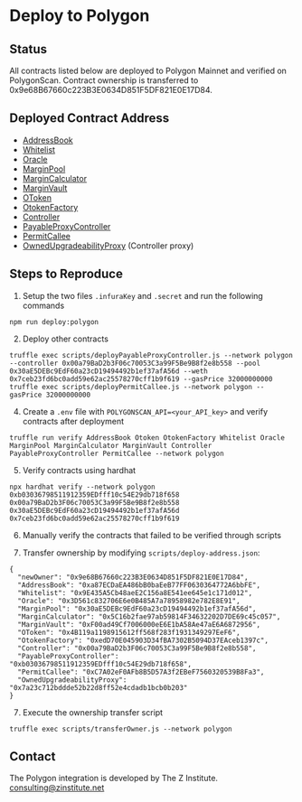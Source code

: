# Deploy to Polygon

## Status

All contracts listed below are deployed to Polygon Mainnet and verified on PolygonScan. Contract ownership is transferred to 0x9e68B67660c223B3E0634D851F5DF821E0E17D84.

## Deployed Contract Address

- [AddressBook](https://polygonscan.com/address/0xa87ECDaEA486bB0baEeB77FF0630364772A6bbFE#contracts)
- [Whitelist](https://polygonscan.com/address/0x9E435A5Cb48aeE2C156a8E541ee645e1c171d012#contracts)
- [Oracle](https://polygonscan.com/address/0x3D561c832706E6e0B485A7a78958982e782E8E91#contracts)
- [MarginPool](https://polygonscan.com/address/0x30aE5DEBc9EdF60a23cD19494492b1ef37afA56d#contracts)
- [MarginCalculator](https://polygonscan.com/address/0x5C16b2fae97ab59814F34632202D7DE69c45c057#contracts)
- [MarginVault](https://polygonscan.com/address/0xF00ad49Cf7006000eE6E1bA58Ae47aE6A6872956#contracts)
- [OToken](https://polygonscan.com/address/0x4B119a1198915612ff568f283f1931349297EeF6#contracts)
- [OtokenFactory](https://polygonscan.com/address/0xedD70E045903D34fBA7302B5094D37EAceb1397c#contracts)
- [Controller](https://polygonscan.com/address/0x00a79BaD2b3F06c70053C3a99F5Be9B8f2e8b558#contracts)
- [PayableProxyController](https://polygonscan.com/address/0xb03036798511912359EDfff10c54E29db718f658#contracts)
- [PermitCallee](https://polygonscan.com/address/0xC7A02eF0AFb8B5D57A3f2EBeF7560320539B8Fa3#contracts)
- [OwnedUpgradeabilityProxy](https://polygonscan.com/address/0x7a23c712bddde52b22d8ff52e4cdadb1bcb0b203#code) (Controller proxy)

## Steps to Reproduce

1. Setup the two files `.infuraKey` and `.secret` and run the following commands

```
npm run deploy:polygon
```

2. Deploy other contracts

```
truffle exec scripts/deployPayableProxyController.js --network polygon --controller 0x00a79BaD2b3F06c70053C3a99F5Be9B8f2e8b558 --pool 0x30aE5DEBc9EdF60a23cD19494492b1ef37afA56d --weth 0x7ceb23fd6bc0add59e62ac25578270cff1b9f619 --gasPrice 32000000000
truffle exec scripts/deployPermitCallee.js --network polygon --gasPrice 32000000000
```

4. Create a `.env` file with `POLYGONSCAN_API=<your_API_key>` and verify contracts after deployment

```
truffle run verify AddressBook Otoken OtokenFactory Whitelist Oracle MarginPool MarginCalculator MarginVault Controller PayableProxyController PermitCallee --network polygon
```

5. Verify contracts using hardhat

```
npx hardhat verify --network polygon 0xb03036798511912359EDfff10c54E29db718f658 0x00a79BaD2b3F06c70053C3a99F5Be9B8f2e8b558 0x30aE5DEBc9EdF60a23cD19494492b1ef37afA56d 0x7ceb23fd6bc0add59e62ac25578270cff1b9f619
```

6. Manually verify the contracts that failed to be verified through scripts

7. Transfer ownership by modifying `scripts/deploy-address.json`:

```
{
  "newOwner": "0x9e68B67660c223B3E0634D851F5DF821E0E17D84",
  "AddressBook": "0xa87ECDaEA486bB0baEeB77FF0630364772A6bbFE",
  "Whitelist": "0x9E435A5Cb48aeE2C156a8E541ee645e1c171d012",
  "Oracle": "0x3D561c832706E6e0B485A7a78958982e782E8E91",
  "MarginPool": "0x30aE5DEBc9EdF60a23cD19494492b1ef37afA56d",
  "MarginCalculator": "0x5C16b2fae97ab59814F34632202D7DE69c45c057",
  "MarginVault": "0xF00ad49Cf7006000eE6E1bA58Ae47aE6A6872956",
  "OToken": "0x4B119a1198915612ff568f283f1931349297EeF6",
  "OtokenFactory": "0xedD70E045903D34fBA7302B5094D37EAceb1397c",
  "Controller": "0x00a79BaD2b3F06c70053C3a99F5Be9B8f2e8b558",
  "PayableProxyController": "0xb03036798511912359EDfff10c54E29db718f658",
  "PermitCallee": "0xC7A02eF0AFb8B5D57A3f2EBeF7560320539B8Fa3",
  "OwnedUpgradeabilityProxy": "0x7a23c712bddde52b22d8ff52e4cdadb1bcb0b203"
}
```

7. Execute the ownership transfer script

```
truffle exec scripts/transferOwner.js --network polygon
```

## Contact

The Polygon integration is developed by The Z Institute.
consulting@zinstitute.net
